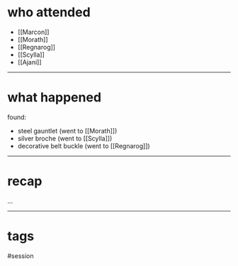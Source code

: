 

# who attended

- [[Marcon]]
- [[Morath]]
- [[Regnarog]]
- [[Scylla]]
- [[Ajani]]

---
# what happened

found:
- steel gauntlet (went to [[Morath]])
- silver broche (went to [[Scylla]])
- decorative belt buckle (went to [[Regnarog]])



---
# recap

...

---
# tags

#session